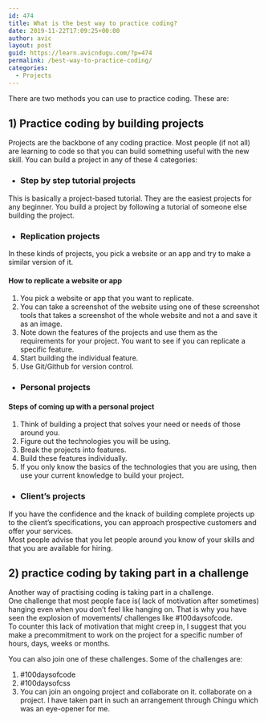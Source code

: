 ```yaml
---
id: 474
title: What is the best way to practice coding?
date: 2019-11-22T17:09:25+00:00
author: avic
layout: post
guid: https://learn.avicndugu.com/?p=474
permalink: /best-way-to-practice-coding/
categories:
  - Projects
---
```

There are two methods you can use to practice coding. These are:

## 1) Practice coding by building projects

Projects are the backbone of any coding practice. Most people (if not all) are learning to code so that you can build something useful with the new skill. You can build a project in any of these 4 categories:

<li style="list-style-type: none;">
  <ul>
    <li>
      <h3>
        Step by step tutorial projects
      </h3>
    </li>
  </ul>
</li>

This is basically a project-based tutorial. They are the easiest projects for any beginner. You build a project by following a tutorial of someone else building the project.

<!--more-->

<li style="list-style-type: none;">
  <ul>
    <li>
      <h3>
        Replication projects
      </h3>
    </li>
  </ul>
</li>

In these kinds of projects, you pick a website or an app and try to make a similar version of it.

#### How to replicate a website or app

<li style="list-style-type: none;">
  <ol>
    <li>
      You pick a website or app that you want to replicate.
    </li>
    <li>
      You can take a screenshot of the website using one of these screenshot tools that takes a screenshot of the whole website and not a and save it as an image.
    </li>
    <li>
      Note down the features of the projects and use them as the requirements for your project. You want to see if you can replicate a specific feature.
    </li>
    <li>
      Start building the individual feature.
    </li>
    <li>
      Use Git/Github for version control.
    </li>
  </ol>
</li>

<li style="list-style-type: none;">
  <ul>
    <li>
      <h3>
        Personal projects
      </h3>
    </li>
  </ul>
</li>

#### Steps of coming up with a personal project

<li style="list-style-type: none;">
  <ol>
    <li>
      Think of building a project that solves your need or needs of those around you.
    </li>
    <li>
      Figure out the technologies you will be using.
    </li>
    <li>
      Break the projects into features.
    </li>
    <li>
      Build these features individually.
    </li>
    <li>
      If you only know the basics of the technologies that you are using, then use your current knowledge to build your project.
    </li>
  </ol>
</li>

<li style="list-style-type: none;">
  <ul>
    <li>
      <h3>
        Client&#8217;s projects
      </h3>
    </li>
  </ul>
</li>

If you have the confidence and the knack of building complete projects up to the client&#8217;s specifications, you can approach prospective customers and offer your services.  
Most people advise that you let people around you know of your skills and that you are available for hiring.

## 2) practice coding by taking part in a challenge

Another way of practising coding is taking part in a challenge.  
One challenge that most people face is( lack of motivation after sometimes) hanging even when you don&#8217;t feel like hanging on. That is why you have seen the explosion of movements/ challenges like #100daysofcode.  
To counter this lack of motivation that might creep in, I suggest that you make a precommitment to work on the project for a specific number of hours, days, weeks or months.

You can also join one of these challenges. Some of the challenges are:

<li style="list-style-type: none;">
  <ol>
    <li>
      #100daysofcode
    </li>
    <li>
      #100daysofcss
    </li>
    <li>
      You can join an ongoing project and collaborate on it. collaborate on a project. I have taken part in such an arrangement through Chingu which was an eye-opener for me.
    </li>
  </ol>
</li>